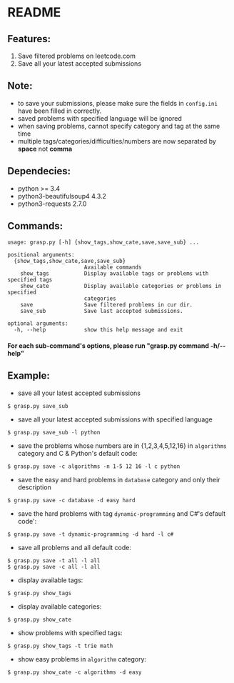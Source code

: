 README
======

Features:
------------
1. Save filtered problems on leetcode.com
2. Save all your latest accepted submissions

Note:
-----
* to save your submissions, please make sure the fields in `config.ini` have been filled in correctly.
* saved problems with specified language will be ignored
* when saving problems, cannot specify category and tag at the same time
* multiple tags/categories/difficulties/numbers are now separated by **space** not **comma**

Dependecies:
------------
* python >= 3.4
* python3-beautifulsoup4 4.3.2
* python3-requests 2.7.0

Commands:
------
```
usage: grasp.py [-h] {show_tags,show_cate,save,save_sub} ...

positional arguments:
  {show_tags,show_cate,save,save_sub}
                        Available commands
    show_tags           Display available tags or problems with specified tags
    show_cate           Display available categories or problems in specified
                        categories
    save                Save filtered problems in cur dir.
    save_sub            Save last accepted submissions.

optional arguments:
  -h, --help            show this help message and exit
```

#### For each sub-command's options, please run "grasp.py command -h/--help"


Example:
--------
* save all your latest accepted submissions
```
$ grasp.py save_sub
```
* save all your latest accepted submissions with specified language
```
$ grasp.py save_sub -l python
```
* save the problems whose numbers are in {1,2,3,4,5,12,16} in `algorithms` category and C & Python's default code:
```
$ grasp.py save -c algorithms -n 1-5 12 16 -l c python
```
* save the easy and hard problems in `database` category and only their description
```
$ grasp.py save -c database -d easy hard
```
* save the hard problems with tag `dynamic-programming` and C#'s default code':
```
$ grasp.py save -t dynamic-programming -d hard -l c#
```
* save all problems and all default code:
```
$ grasp.py save -t all -l all
$ grasp.py save -c all -l all
```
* display available tags:
```
$ grasp.py show_tags
```
* display available categories:
```
$ grasp.py show_cate
```
* show problems with specified tags:
```
$ grasp.py show_tags -t trie math 
```
* show easy problems in `algorithm` category:
```
$ grasp.py show_cate -c algorithms -d easy
```
